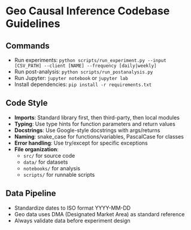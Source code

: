 # Geo Causal Inference Codebase Guidelines

## Commands
- Run experiments: `python scripts/run_experiment.py --input [CSV_PATH] --client [NAME] --frequency [daily|weekly]`
- Run post-analysis: `python scripts/run_postanalysis.py`
- Run Jupyter: `jupyter notebook` or `jupyter lab`
- Install dependencies: `pip install -r requirements.txt`

## Code Style
- **Imports**: Standard library first, then third-party, then local modules
- **Typing**: Use type hints for function parameters and return values
- **Docstrings**: Use Google-style docstrings with args/returns
- **Naming**: snake_case for functions/variables, PascalCase for classes
- **Error handling**: Use try/except for specific exceptions
- **File organization**: 
  - `src/` for source code
  - `data/` for datasets
  - `notebooks/` for analysis
  - `scripts/` for runnable scripts

## Data Pipeline
- Standardize dates to ISO format YYYY-MM-DD
- Geo data uses DMA (Designated Market Area) as standard reference
- Always validate data before experiment design